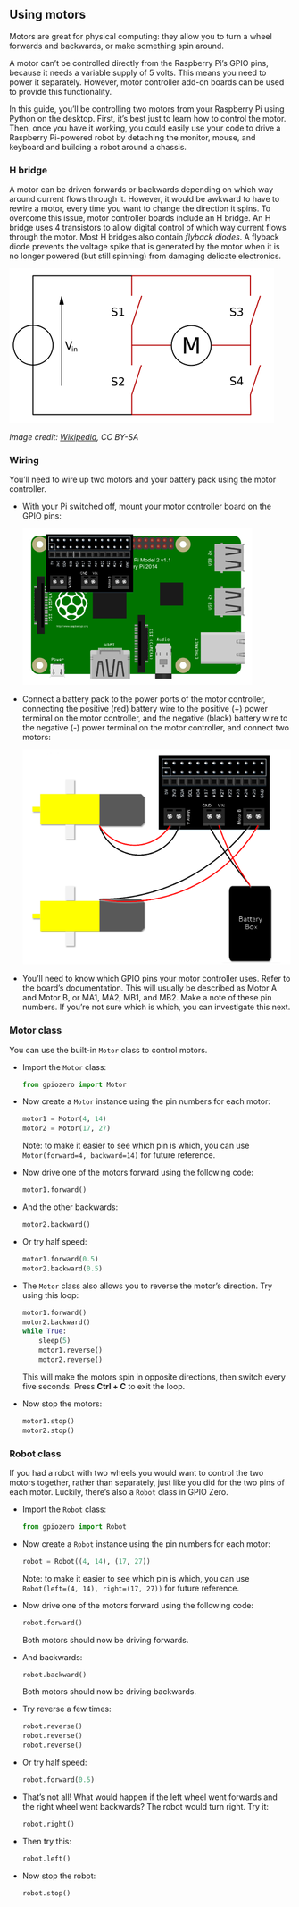 ## Using motors

Motors are great for physical computing: they allow you to turn a wheel forwards and backwards, or make something spin around.

A motor can’t be controlled directly from the Raspberry Pi’s GPIO  pins, because it needs a variable supply of 5 volts. This means you need to power it separately. However, motor controller add-on boards can be  used to provide this functionality.

In this guide, you’ll be controlling two motors from your Raspberry  Pi using Python on the desktop. First, it’s best just to learn how to  control the motor. Then, once you have it working, you could easily use  your code to drive a Raspberry Pi-powered robot by detaching the  monitor, mouse, and keyboard and building a robot around a chassis.

### H bridge

A motor can be driven forwards or backwards depending on which way  around current flows through it. However, it would be awkward to have to rewire a motor, every time you want to change the direction it spins.  To overcome this issue, motor controller boards include an H bridge. An H bridge uses 4 transistors to allow digital control of which way current flows through the motor. Most H bridges also contain *flyback diodes*. A flyback diode prevents the voltage spike that is generated by the  motor when it is no longer powered (but still spinning) from damaging  delicate electronics.

![H-Bridge](motors/h-bridge.png)

*Image credit: [Wikipedia](https://en.wikipedia.org/wiki/H_bridge), CC BY-SA*

### Wiring

You’ll need to wire up two motors and your battery pack using the motor controller.

- With your Pi switched off, mount your motor controller board on the GPIO pins:

  ![Motor controller board](motors/mcb.png)

- Connect a battery pack to the power ports of the motor  controller, connecting the positive (red) battery wire to the positive  (+) power terminal on the motor controller, and the negative (black)  battery wire to the negative (-) power terminal on the motor controller, and connect two motors:

  ![Connect battery pack](motors/mcb-wiring.png)

- You’ll need to know which GPIO pins your motor controller uses.  Refer to the board’s documentation. This will usually be described as  Motor A and Motor B, or MA1, MA2, MB1, and MB2. Make a note of these pin numbers. If you’re not sure which is which, you can investigate this  next.

### Motor class

You can use the built-in `Motor` class to control motors.

- Import the `Motor` class:

  ```python
  from gpiozero import Motor
  ```

- Now create a `Motor` instance using the pin numbers for each motor:

  ```python
  motor1 = Motor(4, 14)
  motor2 = Motor(17, 27)
  ```

  Note: to make it easier to see which pin is which, you can use `Motor(forward=4, backward=14)` for future reference.

- Now drive one of the motors forward using the following code:

  ```python
  motor1.forward()
  ```

- And the other backwards:

  ```python
  motor2.backward()
  ```

- Or try half speed:

  ```python
  motor1.forward(0.5)
  motor2.backward(0.5)
  ```

- The `Motor` class also allows you to reverse the motor’s direction. Try using this loop:

  ```python
  motor1.forward()
  motor2.backward()
  while True:
      sleep(5)
      motor1.reverse()
      motor2.reverse()
  ```

  This will make the motors spin in opposite directions, then switch every five seconds. Press **Ctrl + C** to exit the loop.

- Now stop the motors:

  ```python
  motor1.stop()
  motor2.stop()
  ```

### Robot class

If you had a robot with two wheels you would want to control the two  motors together, rather than separately, just like you did for the two  pins of each motor. Luckily, there’s also a `Robot` class in GPIO Zero.

- Import the `Robot` class:

  ```python
  from gpiozero import Robot
  ```

- Now create a `Robot` instance using the pin numbers for each motor:

  ```python
  robot = Robot((4, 14), (17, 27))
  ```

  Note: to make it easier to see which pin is which, you can use `Robot(left=(4, 14), right=(17, 27))` for future reference.

- Now drive one of the motors forward using the following code:

  ```python
  robot.forward()
  ```

  Both motors should now be driving forwards.

- And backwards:

  ```python
  robot.backward()
  ```

  Both motors should now be driving backwards.

- Try reverse a few times:

  ```python
  robot.reverse()
  robot.reverse()
  robot.reverse()
  ```

- Or try half speed:

  ```python
  robot.forward(0.5)
  ```

- That’s not all! What would happen if the left wheel went forwards and the right wheel went backwards? The robot would turn right. Try it:

  ```python
  robot.right()
  ```

- Then try this:

  ```python
  robot.left()
  ```

- Now stop the robot:

  ```python
  robot.stop()
  ```